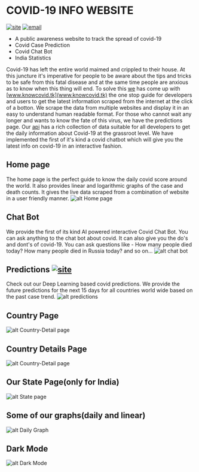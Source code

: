 # COVID-19 INFO WEBSITE

[![site](https://img.shields.io/static/v1?label=Visit&message=Our%20Site&color=green&link=https://knowcovid.tk)](https://knowcovid.tk)
[![email](https://img.shields.io/static/v1?label=Email&message=Us&color=orange&link=mailto:thinkingtomorrow.2020@gmail.com)](mailto:thinkingtomorrow.2020@gmail.com)

* A public awareness website to track the spread of covid-19
* Covid Case Prediction
* Covid Chat Bot
* India Statistics

Covid-19 has left the entire world maimed and crippled to their house. At this juncture it's imperative for people to be aware about the tips and tricks to be safe from this fatal disease and at the same time people are anxious as to know when this thing will end. To solve this [we](www.thinkingtomorrow.cf) has come up with [www.knowcovid.tk](www.knowcovid.tk) the one stop guide for developers and users to get the latest information scraped from the internet at the click of a botton. We scrape the data from multiple websites and display it in an easy to understand human readable format. For those who cannot wait any longer and wants to know the fate of this virus, we have the predictions page. Our [api](https://www.knowcovid.tk/api) has a rich collection of data suitable for all developers to get the daily information about Covid-19 at the grassroot level. We have implemented the first of it's kind a covid chatbot which will give you the latest info on covid-19 in an interactive fashion.

## Home page
The home page is the perfect guide to know the daily covid score around the world. It also provides linear and logarithmic graphs of the case and death counts. It gives the live data scraped from a combination of website in a user friendly manner.
![alt Home page](https://github.com/thinking-tomorrow/Covid19/blob/master/images/home.jpg?raw=true)


## Chat Bot
We provide the first of its kind AI powered interactive Covid Chat Bot. You can ask anything to the chat bot about covid. It can also give you the do's and dont's of covid-19. You can ask questions like - How many people died today? How many people died in Russia today? and so on...
![alt chat bot](https://github.com/thinking-tomorrow/Covid19/blob/master/images/bot.JPG?raw=true)


## Predictions [![site](https://img.shields.io/static/v1?label=Visit&message=Predictions&color=blue&link=https://knowcovid.tk/predictions)](https://knowcovid.tk/predictions)
Check out our Deep Learning based covid predictions. We provide the future predictions for the next 15 days for all countries world wide based on the past case trend.
![alt predictions](https://github.com/thinking-tomorrow/Covid19/blob/master/images/predictions.JPG?raw=true)


## Country Page
![alt Country-Detail page](https://github.com/thinking-tomorrow/Covid19/blob/master/images/country.jpg?raw=true)


## Country Details Page
![alt Country-Detail page](https://github.com/thinking-tomorrow/Covid19/blob/master/images/country-details.jpg?raw=true)


## Our State Page(only for India)
![alt State page](https://github.com/thinking-tomorrow/Covid19/blob/master/images/state.jpg?raw=true)


## Some of our graphs(daily and linear)
![alt Daily Graph](https://github.com/thinking-tomorrow/Covid19/blob/master/images/linear_graph.jpg?raw=true)


## Dark Mode
![alt Dark Mode](https://github.com/thinking-tomorrow/Covid19/blob/master/images/dark.jpg?raw=true)
